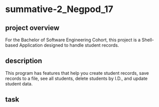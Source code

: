 # summative-2_Negpod_17
## project overview 
For the Bachelor of Software Engineering Cohort, this project is a Shell-based Application designed to handle student records.
## description 
This program has features that help you create student records, save records to a file, see all students, delete students by I.D., and update student data.
## task
